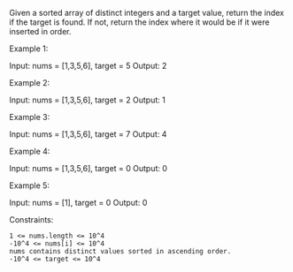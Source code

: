 Given a sorted array of distinct integers and a target value, return the index if the target is found. If not, return the index where it would be if it were inserted in order.

 

Example 1:

Input: nums = [1,3,5,6], target = 5
Output: 2

Example 2:

Input: nums = [1,3,5,6], target = 2
Output: 1

Example 3:

Input: nums = [1,3,5,6], target = 7
Output: 4

Example 4:

Input: nums = [1,3,5,6], target = 0
Output: 0

Example 5:

Input: nums = [1], target = 0
Output: 0

 

Constraints:

    1 <= nums.length <= 10^4
    -10^4 <= nums[i] <= 10^4
    nums contains distinct values sorted in ascending order.
    -10^4 <= target <= 10^4

